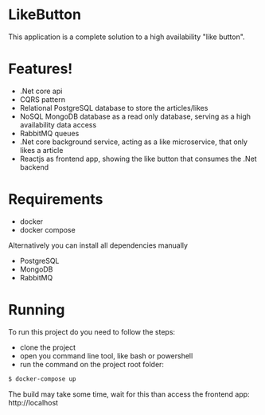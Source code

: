 # LikeButton

This application is a complete solution to a high availability "like button".

# Features!

  - .Net core api
  - CQRS pattern
  - Relational PostgreSQL database to store the articles/likes
  - NoSQL MongoDB database as a read only database, serving as a high availability data access
  - RabbitMQ queues
  - .Net core background service, acting as a like microservice, that only likes a article
  - Reactjs as frontend app, showing the like button that consumes the .Net backend


# Requirements

 - docker
 - docker compose

Alternatively you can install all dependencies manually

 - PostgreSQL
 - MongoDB
 - RabbitMQ

# Running
To run this project do you need to follow the steps:
  - clone the project
  - open you command line tool, like bash or powershell
  - run the command on the project root folder: 
```sh
$ docker-compose up
```
The build may take some time, wait for this than access the frontend app: http://localhost
